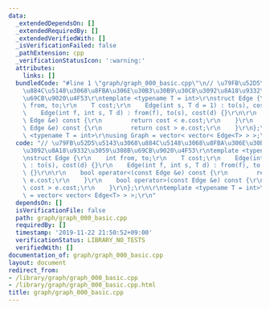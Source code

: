 ```yaml
---
data:
  _extendedDependsOn: []
  _extendedRequiredBy: []
  _extendedVerifiedWith: []
  _isVerificationFailed: false
  _pathExtension: cpp
  _verificationStatusIcon: ':warning:'
  attributes:
    links: []
  bundledCode: "#line 1 \"graph/graph_000_basic.cpp\"\n// \u79FB\u52D5\u5143\u3068\
    \u884C\u5148\u3068\u8FBA\u306E\u30B3\u30B9\u30C8\u3092\u8A18\u9332\u3059\u308B\
    \u69CB\u9020\u4F53\r\ntemplate <typename T = int>\r\nstruct Edge {\r\n    int\
    \ from, to;\r\n    T cost;\r\n    Edge(int s, T d = 1) : to(s), cost(d) {}\r\n\
    \    Edge(int f, int s, T d) : from(f), to(s), cost(d) {}\r\n\r\n    bool operator<(const\
    \ Edge &e) const {\r\n        return cost < e.cost;\r\n    }\r\n    bool operator>(const\
    \ Edge &e) const {\r\n        return cost > e.cost;\r\n    }\r\n};\r\n\r\ntemplate\
    \ <typename T = int>\r\nusing Graph = vector< vector< Edge<T> > >;\r\n"
  code: "// \u79FB\u52D5\u5143\u3068\u884C\u5148\u3068\u8FBA\u306E\u30B3\u30B9\u30C8\
    \u3092\u8A18\u9332\u3059\u308B\u69CB\u9020\u4F53\r\ntemplate <typename T = int>\r\
    \nstruct Edge {\r\n    int from, to;\r\n    T cost;\r\n    Edge(int s, T d = 1)\
    \ : to(s), cost(d) {}\r\n    Edge(int f, int s, T d) : from(f), to(s), cost(d)\
    \ {}\r\n\r\n    bool operator<(const Edge &e) const {\r\n        return cost <\
    \ e.cost;\r\n    }\r\n    bool operator>(const Edge &e) const {\r\n        return\
    \ cost > e.cost;\r\n    }\r\n};\r\n\r\ntemplate <typename T = int>\r\nusing Graph\
    \ = vector< vector< Edge<T> > >;\r\n"
  dependsOn: []
  isVerificationFile: false
  path: graph/graph_000_basic.cpp
  requiredBy: []
  timestamp: '2019-11-22 21:50:52+09:00'
  verificationStatus: LIBRARY_NO_TESTS
  verifiedWith: []
documentation_of: graph/graph_000_basic.cpp
layout: document
redirect_from:
- /library/graph/graph_000_basic.cpp
- /library/graph/graph_000_basic.cpp.html
title: graph/graph_000_basic.cpp
---
```

